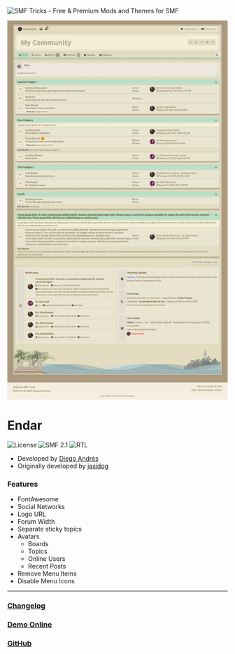 ![SMF Tricks - Free & Premium Mods and Themes for SMF](https://smftricks.com/logos/logo.png)

![Theme Preview](https://raw.githubusercontent.com/SMFTricks/Endar/main/src/preview.png?token=GHSAT0AAAAAACDYJLAGCJFTNSCQFFVXFULAZQV3JZA)

# Endar
![License](https://img.shields.io/badge/License-MIT-248049) ![SMF 2.1](https://img.shields.io/badge/SMF-2.1-3f73a0) ![RTL](https://img.shields.io/badge/RLT%20Support-Yes-bf9d73)

* Developed by [Diego Andrés](https://github.com/DiegoAndresCortes)
* Originally developed by [jasidog](https://www.simplemachines.org/community/index.php?action=profile;u=18524)

### Features
- FontAwesome
- Social Networks
- Logo URL
- Forum Width
- Separate sticky topics
- Avatars
  - Boards
  - Topics
  - Online Users
  - Recent Posts
- Remove Menu Items
- Disable Menu Icons
---
### [Changelog](https://github.com/SMFTricks/Endar/blob/main/CHANGELOG.md)
### [Demo Online](http://demo21.smftricks.com/index.php?theme=9)
### [GitHub](https://github.com/SMFTricks/Endar)